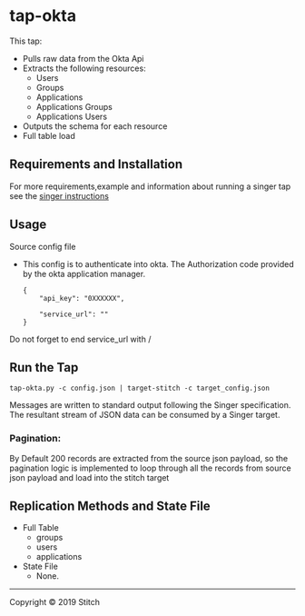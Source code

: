 # tap-okta

This tap:
  - Pulls raw data from the Okta Api
  - Extracts the following resources:
      - Users
      - Groups
      - Applications
      -	Applications Groups
      -	Applications Users
  - Outputs the schema for each resource
  - Full table load

## Requirements and Installation

For more requirements,example and information about running a singer tap see the
[singer instructions](https://github.com/singer-io/getting-started/blob/master/docs/RUNNING_AND_DEVELOPING.md)

## Usage

Source config file
  - This config is to authenticate into okta. The Authorization code provided by the okta application manager.
  
        {
            "api_key": "0XXXXXX",         
                         
            "service_url": ""
        }
Do not forget to end service_url with / 
 
## Run the Tap

```
tap-okta.py -c config.json | target-stitch -c target_config.json
```

Messages are written to standard output following the Singer specification. The resultant stream of JSON data can be consumed by a Singer target.

### Pagination:

By Default 200 records are extracted from  the source json payload, so the pagination logic is implemented to loop through all the records from source json payload and load into the stitch target

## Replication Methods and State File
  - Full Table
       - groups
       - users
       - applications
  - State File
       - None.

---

Copyright &copy; 2019 Stitch
